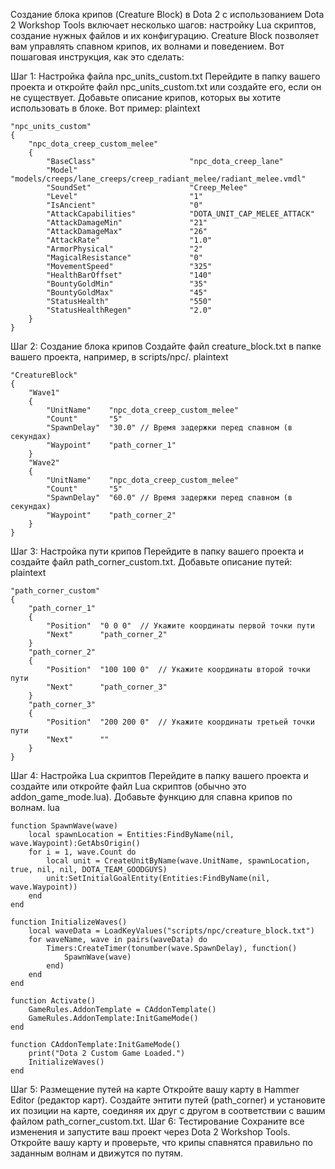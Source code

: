 Создание блока крипов (Creature Block) в Dota 2 с использованием Dota 2 Workshop Tools включает несколько шагов: настройку Lua скриптов, создание нужных файлов и их конфигурацию. Creature Block позволяет вам управлять спавном крипов, их волнами и поведением. Вот пошаговая инструкция, как это сделать:

Шаг 1: Настройка файла npc_units_custom.txt
Перейдите в папку вашего проекта и откройте файл npc_units_custom.txt или создайте его, если он не существует.
Добавьте описание крипов, которых вы хотите использовать в блоке. Вот пример:
plaintext
```
"npc_units_custom"
{
    "npc_dota_creep_custom_melee"
    {
        "BaseClass"                     "npc_dota_creep_lane"
        "Model"                         "models/creeps/lane_creeps/creep_radiant_melee/radiant_melee.vmdl"
        "SoundSet"                      "Creep_Melee"
        "Level"                         "1"
        "IsAncient"                     "0"
        "AttackCapabilities"            "DOTA_UNIT_CAP_MELEE_ATTACK"
        "AttackDamageMin"               "21"
        "AttackDamageMax"               "26"
        "AttackRate"                    "1.0"
        "ArmorPhysical"                 "2"
        "MagicalResistance"             "0"
        "MovementSpeed"                 "325"
        "HealthBarOffset"               "140"
        "BountyGoldMin"                 "35"
        "BountyGoldMax"                 "45"
        "StatusHealth"                  "550"
        "StatusHealthRegen"             "2.0"
    }
}
```
Шаг 2: Создание блока крипов
Создайте файл creature_block.txt в папке вашего проекта, например, в scripts/npc/.
plaintext
```
"CreatureBlock"
{
    "Wave1"
    {
        "UnitName"    "npc_dota_creep_custom_melee"
        "Count"       "5"
        "SpawnDelay"  "30.0" // Время задержки перед спавном (в секундах)
        "Waypoint"    "path_corner_1"
    }
    "Wave2"
    {
        "UnitName"    "npc_dota_creep_custom_melee"
        "Count"       "5"
        "SpawnDelay"  "60.0" // Время задержки перед спавном (в секундах)
        "Waypoint"    "path_corner_2"
    }
}
```
Шаг 3: Настройка пути крипов
Перейдите в папку вашего проекта и создайте файл path_corner_custom.txt.
Добавьте описание путей:
plaintext
```
"path_corner_custom"
{
    "path_corner_1"
    {
        "Position"  "0 0 0"  // Укажите координаты первой точки пути
        "Next"      "path_corner_2"
    }
    "path_corner_2"
    {
        "Position"  "100 100 0"  // Укажите координаты второй точки пути
        "Next"      "path_corner_3"
    }
    "path_corner_3"
    {
        "Position"  "200 200 0"  // Укажите координаты третьей точки пути
        "Next"      ""
    }
}
```
Шаг 4: Настройка Lua скриптов
Перейдите в папку вашего проекта и создайте или откройте файл Lua скриптов (обычно это addon_game_mode.lua).
Добавьте функцию для спавна крипов по волнам.
lua
```
function SpawnWave(wave)
    local spawnLocation = Entities:FindByName(nil, wave.Waypoint):GetAbsOrigin()
    for i = 1, wave.Count do
        local unit = CreateUnitByName(wave.UnitName, spawnLocation, true, nil, nil, DOTA_TEAM_GOODGUYS)
        unit:SetInitialGoalEntity(Entities:FindByName(nil, wave.Waypoint))
    end
end

function InitializeWaves()
    local waveData = LoadKeyValues("scripts/npc/creature_block.txt")
    for waveName, wave in pairs(waveData) do
        Timers:CreateTimer(tonumber(wave.SpawnDelay), function()
            SpawnWave(wave)
        end)
    end
end

function Activate()
    GameRules.AddonTemplate = CAddonTemplate()
    GameRules.AddonTemplate:InitGameMode()
end

function CAddonTemplate:InitGameMode()
    print("Dota 2 Custom Game Loaded.")
    InitializeWaves()
end
```
Шаг 5: Размещение путей на карте
Откройте вашу карту в Hammer Editor (редактор карт).
Создайте энтити путей (path_corner) и установите их позиции на карте, соединяя их друг с другом в соответствии с вашим файлом path_corner_custom.txt.
Шаг 6: Тестирование
Сохраните все изменения и запустите ваш проект через Dota 2 Workshop Tools.
Откройте вашу карту и проверьте, что крипы спавнятся правильно по заданным волнам и движутся по путям.
